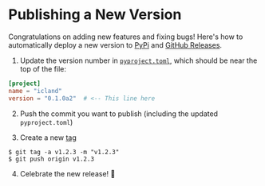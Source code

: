 # Publishing a New Version

Congratulations on adding new features and fixing bugs! Here's how to automatically deploy a new version to [PyPi](https://pypi.org/) and [GitHub Releases](https://docs.github.com/en/repositories/releasing-projects-on-github/about-releases).

1) Update the version number in [`pyproject.toml`](https://github.com/lysj-cpu/icland/blob/main/pyproject.toml), which should be near the top of the file:

```toml
[project]
name = "icland"
version = "0.1.0a2"  # <-- This line here
```

2) Push the commit you want to publish (including the updated `pyproject.toml`)

3) Create a new [tag](https://git-scm.com/book/en/v2/Git-Basics-Tagging)

```shell
$ git tag -a v1.2.3 -m "v1.2.3"
$ git push origin v1.2.3
```

4) Celebrate the new release! 🎉
